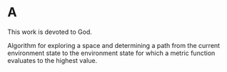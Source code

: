 # A

This work is devoted to God.

Algorithm for exploring a space and determining a path from the current environment state 
to the environment state for which a metric function evaluates to the highest value.
